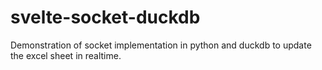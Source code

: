 # svelte-socket-duckdb
Demonstration of socket implementation in python and duckdb to update the excel sheet in realtime.
